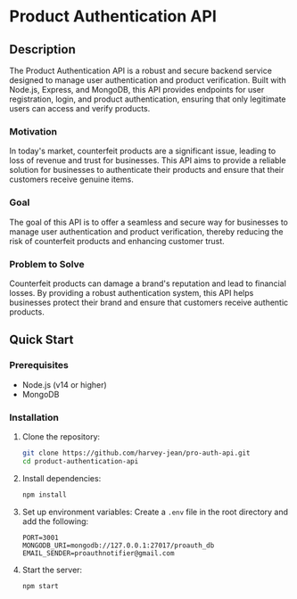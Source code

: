 # Product Authentication API

## Description
The Product Authentication API is a robust and secure backend service designed to manage user authentication and product verification. Built with Node.js, Express, and MongoDB, this API provides endpoints for user registration, login, and product authentication, ensuring that only legitimate users can access and verify products.

### Motivation
In today's market, counterfeit products are a significant issue, leading to loss of revenue and trust for businesses. This API aims to provide a reliable solution for businesses to authenticate their products and ensure that their customers receive genuine items.

### Goal
The goal of this API is to offer a seamless and secure way for businesses to manage user authentication and product verification, thereby reducing the risk of counterfeit products and enhancing customer trust.

### Problem to Solve
Counterfeit products can damage a brand's reputation and lead to financial losses. By providing a robust authentication system, this API helps businesses protect their brand and ensure that customers receive authentic products.

## Quick Start

### Prerequisites
- Node.js (v14 or higher)
- MongoDB

### Installation
1. Clone the repository:
    ```bash
    git clone https://github.com/harvey-jean/pro-auth-api.git
    cd product-authentication-api
    ```

2. Install dependencies:
    ```bash
    npm install
    ```

3. Set up environment variables:
    Create a `.env` file in the root directory and add the following:
    ```env
    PORT=3001
    MONGODB_URI=mongodb://127.0.0.1:27017/proauth_db
    EMAIL_SENDER=proauthnotifier@gmail.com
    ```

4. Start the server:
    ```bash
    npm start
    ```